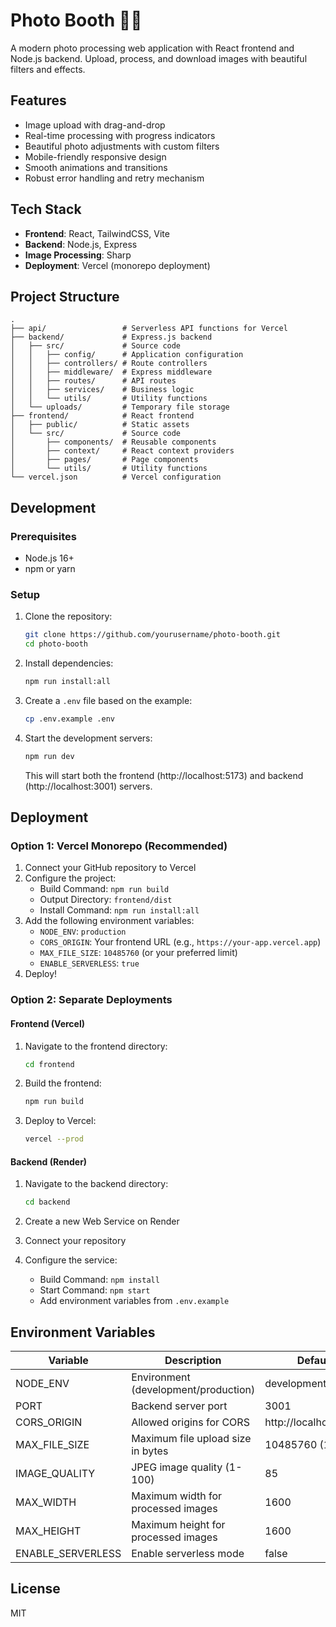 # Photo Booth 📸✨

A modern photo processing web application with React frontend and Node.js backend. Upload, process, and download images with beautiful filters and effects.

## Features

- Image upload with drag-and-drop
- Real-time processing with progress indicators
- Beautiful photo adjustments with custom filters
- Mobile-friendly responsive design
- Smooth animations and transitions
- Robust error handling and retry mechanism

## Tech Stack

- **Frontend**: React, TailwindCSS, Vite
- **Backend**: Node.js, Express
- **Image Processing**: Sharp
- **Deployment**: Vercel (monorepo deployment)

## Project Structure

```
.
├── api/                 # Serverless API functions for Vercel
├── backend/             # Express.js backend
│   ├── src/             # Source code
│   │   ├── config/      # Application configuration
│   │   ├── controllers/ # Route controllers
│   │   ├── middleware/  # Express middleware
│   │   ├── routes/      # API routes
│   │   ├── services/    # Business logic
│   │   └── utils/       # Utility functions
│   └── uploads/         # Temporary file storage
├── frontend/            # React frontend
│   ├── public/          # Static assets
│   └── src/             # Source code
│       ├── components/  # Reusable components
│       ├── context/     # React context providers
│       ├── pages/       # Page components
│       └── utils/       # Utility functions
└── vercel.json          # Vercel configuration
```

## Development

### Prerequisites

- Node.js 16+
- npm or yarn

### Setup

1. Clone the repository:
   ```bash
   git clone https://github.com/yourusername/photo-booth.git
   cd photo-booth
   ```

2. Install dependencies:
   ```bash
   npm run install:all
   ```

3. Create a `.env` file based on the example:
   ```bash
   cp .env.example .env
   ```

4. Start the development servers:
   ```bash
   npm run dev
   ```
   This will start both the frontend (http://localhost:5173) and backend (http://localhost:3001) servers.

## Deployment

### Option 1: Vercel Monorepo (Recommended)

1. Connect your GitHub repository to Vercel
2. Configure the project:
   - Build Command: `npm run build`
   - Output Directory: `frontend/dist`
   - Install Command: `npm run install:all`
3. Add the following environment variables:
   - `NODE_ENV`: `production`
   - `CORS_ORIGIN`: Your frontend URL (e.g., `https://your-app.vercel.app`)
   - `MAX_FILE_SIZE`: `10485760` (or your preferred limit)
   - `ENABLE_SERVERLESS`: `true`
4. Deploy!

### Option 2: Separate Deployments

#### Frontend (Vercel)

1. Navigate to the frontend directory:
   ```bash
   cd frontend
   ```

2. Build the frontend:
   ```bash
   npm run build
   ```

3. Deploy to Vercel:
   ```bash
   vercel --prod
   ```

#### Backend (Render)

1. Navigate to the backend directory:
   ```bash
   cd backend
   ```

2. Create a new Web Service on Render
3. Connect your repository
4. Configure the service:
   - Build Command: `npm install`
   - Start Command: `npm start`
   - Add environment variables from `.env.example`

## Environment Variables

| Variable | Description | Default |
|----------|-------------|---------|
| NODE_ENV | Environment (development/production) | development |
| PORT | Backend server port | 3001 |
| CORS_ORIGIN | Allowed origins for CORS | http://localhost:5173 |
| MAX_FILE_SIZE | Maximum file upload size in bytes | 10485760 (10MB) |
| IMAGE_QUALITY | JPEG image quality (1-100) | 85 |
| MAX_WIDTH | Maximum width for processed images | 1600 |
| MAX_HEIGHT | Maximum height for processed images | 1600 |
| ENABLE_SERVERLESS | Enable serverless mode | false |

## License

MIT